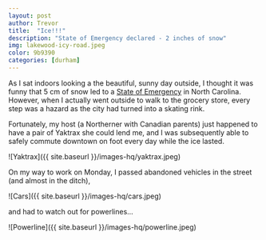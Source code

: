 ```yaml
---
layout: post
author: Trevor
title:  "Ice!!!"
description: "State of Emergency declared - 2 inches of snow"
img: lakewood-icy-road.jpeg
color: 9b9390
categories: [durham]
---
```


As I sat indoors looking a the beautiful, sunny day outside, I thought it was funny that 5 cm of snow led to a 
[State of Emergency](http://www.newsobserver.com/news/weather/article124918289.html)
in North Carolina. However, when I actually went outside to walk to the grocery store, every
step was a hazard as the city had turned into a skating rink.

Fortunately, my host (a Northerner with Canadian parents) just happened to have
a pair of Yaktrax she could lend me, and I was subsequently able to safely commute downtown
on foot every day while the ice lasted.

![Yaktrax]({{ site.baseurl }}/images-hq/yaktrax.jpeg)

On my way to work on Monday, I passed abandoned vehicles in the street (and almost in the ditch),

![Cars]({{ site.baseurl }}/images-hq/cars.jpeg)

and had to watch out for powerlines...

![Powerline]({{ site.baseurl }}/images-hq/powerline.jpeg)
